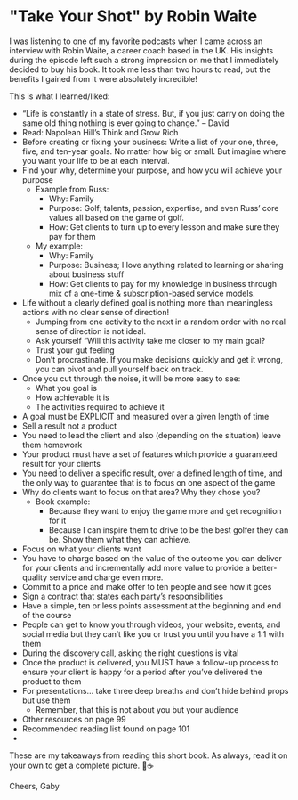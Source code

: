 # "Take Your Shot" by Robin Waite

I was listening to one of my favorite podcasts when I came across an interview with Robin Waite, a career coach based in the UK. His insights during the episode left such a strong impression on me that I immediately decided to buy his book. It took me less than two hours to read, but the benefits I gained from it were absolutely incredible!

This is what I learned/liked:

- “Life is constantly in a state of stress. But, if you just carry on doing the same old thing nothing is ever going to change.” – David
- Read: Napolean Hill’s Think and Grow Rich
- Before creating or fixing your business: Write a list of your one, three, five, and ten-year goals. No matter how big or small. But imagine where you want your life to be at each interval.
- Find your why, determine your purpose, and how you will achieve your purpose
  - Example from Russ:
    - Why: Family
    - Purpose: Golf; talents, passion, expertise, and even Russ’ core values all based on the game of golf.
    - How: Get clients to turn up to every lesson and make sure they pay for them
  - My example:
    - Why: Family
    - Purpose: Business; I love anything related to learning or sharing about business stuff
    - How: Get clients to pay for my knowledge in business through mix of a one-time & subscription-based service models.
- Life without a clearly defined goal is nothing more than meaningless actions with no clear sense of direction!
  - Jumping from one activity to the next in a random order with no real sense of direction is not ideal.
  - Ask yourself “Will this activity take me closer to my main goal?
  - Trust your gut feeling
  - Don’t procrastinate. If you make decisions quickly and get it wrong, you can pivot and pull yourself back on track.
- Once you cut through the noise, it will be more easy to see:
  - What you goal is
  - How achievable it is
  - The activities required to achieve it
- A goal must be EXPLICIT and measured over a given length of time
- Sell a result not a product
- You need to lead the client and also (depending on the situation) leave them homework
- Your product must have a set of features which provide a guaranteed result for your clients
- You need to deliver a specific result, over a defined length of time, and the only way to guarantee that is to focus on one aspect of the game
- Why do clients want to focus on that area? Why they chose you?
  - Book example:
    - Because they want to enjoy the game more and get recognition for it
    - Because I can inspire them to drive to be the best golfer they can be. Show them what they can achieve.
- Focus on what your clients want
- You have to charge based on the value of the outcome you can deliver for your clients and incrementally add more value to provide a better-quality service and charge even more.
- Commit to a price and make offer to ten people and see how it goes
- Sign a contract that states each party’s responsibilities
- Have a simple, ten or less points assessment at the beginning and end of the course
- People can get to know you through videos, your website, events, and social media but they can’t like you or trust you until you have a 1:1 with them
- During the discovery call, asking the right questions is vital
- Once the product is delivered, you MUST have a follow-up process to ensure your client is happy for a period after you’ve delivered the product to them
- For presentations… take three deep breaths and don’t hide behind props but use them
  - Remember, that this is not about you but your audience
- Other resources on page 99
- Recommended reading list found on page 101
- 
These are my takeaways from reading this short book. As always, read it on your own to get a complete picture. 🍩☕

Cheers,
Gaby
